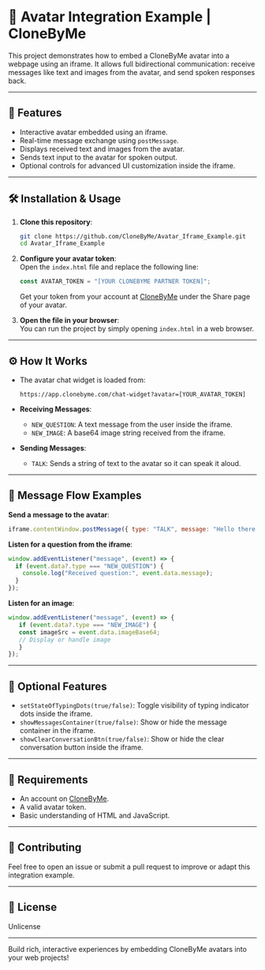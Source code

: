 # 🧠 Avatar Integration Example | CloneByMe

This project demonstrates how to embed a CloneByMe avatar into a webpage using an iframe. It allows full bidirectional communication: receive messages like text and images from the avatar, and send spoken responses back.

---

## 🚀 Features

- Interactive avatar embedded using an iframe.
- Real-time message exchange using `postMessage`.
- Displays received text and images from the avatar.
- Sends text input to the avatar for spoken output.
- Optional controls for advanced UI customization inside the iframe.

---

## 🛠️ Installation & Usage

1. **Clone this repository**:
   ```bash
   git clone https://github.com/CloneByMe/Avatar_Iframe_Example.git
   cd Avatar_Iframe_Example
   ```

2. **Configure your avatar token**:  
   Open the `index.html` file and replace the following line:

   ```js
   const AVATAR_TOKEN = "[YOUR CLONEBYME PARTNER TOKEN]";
   ```

   Get your token from your account at [CloneByMe](https://app.clonebyme.com) under the Share page of your avatar.

3. **Open the file in your browser**:  
   You can run the project by simply opening `index.html` in a web browser.

---

## ⚙️ How It Works

- The avatar chat widget is loaded from:
  ```
  https://app.clonebyme.com/chat-widget?avatar=[YOUR_AVATAR_TOKEN]
  ```

- **Receiving Messages**:
  - `NEW_QUESTION`: A text message from the user inside the iframe.
  - `NEW_IMAGE`: A base64 image string received from the iframe.

- **Sending Messages**:
  - `TALK`: Sends a string of text to the avatar so it can speak it aloud.

---

## 💬 Message Flow Examples

**Send a message to the avatar**:
```js
iframe.contentWindow.postMessage({ type: "TALK", message: "Hello there!" }, "*");
```

**Listen for a question from the iframe**:
```js
window.addEventListener("message", (event) => {
  if (event.data?.type === "NEW_QUESTION") {
    console.log("Received question:", event.data.message);
  }
});
```

**Listen for an image**:
```js
window.addEventListener("message", (event) => {
   if (event.data?.type === "NEW_IMAGE") {
   const imageSrc = event.data.imageBase64;
   // Display or handle image
   }
});
```

---

## 🧩 Optional Features

- `setStateOfTypingDots(true/false)`: Toggle visibility of typing indicator dots inside the iframe.
- `showMessagesContainer(true/false)`: Show or hide the message container in the iframe.
- `showClearConversationBtn(true/false)`: Show or hide the clear conversation button inside the iframe.

---

## 🤖 Requirements

- An account on [CloneByMe](https://app.clonebyme.com).
- A valid avatar token.
- Basic understanding of HTML and JavaScript.

---

## 🤝 Contributing

Feel free to open an issue or submit a pull request to improve or adapt this integration example.

---

## 📄 License

Unlicense

---

Build rich, interactive experiences by embedding CloneByMe avatars into your web projects!

